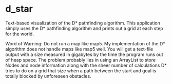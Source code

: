 # d_star
Text-based visualization of the D* pathfinding algorithm.
This application simply uses the D* pathfinding algorithm and prints out a grid at each step for the world.

Word of Warning:
Do not run a map like map5.  My implementation of the D* algorithm does not handle maps like map5 well.  You will get a
text-file output with a size measured in gigabytes by the time the program runs out of heap space.  The problem probably
lies in using an ArrayList to store Nodes and node information along with the sheer number of calculations D* tries to do
on a grid that size when a path between the start and goal is totally blocked by unforeseen obstacles.
